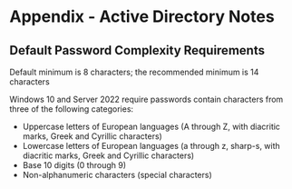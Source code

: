 # Appendix - Active Directory Notes

## Default Password Complexity Requirements
Default minimum is 8 characters; the recommended minimum is 14 characters

Windows 10 and Server 2022 require passwords contain characters from three of the following categories:
- Uppercase letters of European languages (A through Z, with diacritic marks, Greek and Cyrillic characters)
- Lowercase letters of European languages (a through z, sharp-s, with diacritic marks, Greek and Cyrillic characters)
- Base 10 digits (0 through 9)
- Non-alphanumeric characters (special characters)

